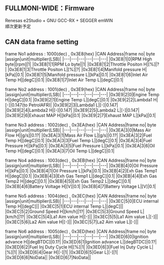 ## FULLMONI-WIDE：Firmware
Renesas e2Studio + GNU GCC-RX + SEGGER emWIN<br>
順次更新予定

## CAN data frame setting
frame No1 address : 1000(dec) , 0x3E8(hex)
|CAN Address|frame no| byte |assign|unit|multiplier(LSB)|
|---|---|---|---|---|---|
|0x3E8|1|0|RPM High byte|[rpm]|1|
|0x3E8|1|1|RPM Lo byte||1|
|0x3E8|1|2|Throttle Positon H|[%]|?|
|0x3E8|1|3|Throttle Positon L|[%]|?|
|0x3E8|1|4|Manifold pressure H|[kPa]|0.1|
|0x3E8|1|5|Manifold pressure L|[kPa]|0.1|
|0x3E8|1|6|Inlet Air Temp H|[degC]|0.1|
|0x3E8|1|7|Inlet Air Temp L|[degC]|0.1|

frame No2 address : 1001(dec) , 0x3E9(hex)
|CAN Address|frame no| byte |assign|unit|multiplier(LSB)|
|---|---|---|---|---|---|
|0x3E9|2|0|Engine Temp H|[degC]|0.1|
|0x3E9|2|1|Engine Temp L|[degC]|0.1|
|0x3E9|2|2|Lambda1 H|[-]|0.147(to PetrolAFR)|
|0x3E9|2|3|Lambda1 L|[-]|0.147|
|0x3E9|2|4|Lambda2 H|[-]|0.147|
|0x3E9|2|5|Lambda2 L|[-]|0.147|
|0x3E9|2|6|Exhaust MAP H|[kPa]|0.1|
|0x3E9|2|7|Exhaust MAP L|[kPa]|0.1|


frame No3 address : 1002(dec) , 0x3EA(hex)
|CAN Address|frame no| byte |assign|unit|multiplier(LSB)|
|---|---|---|---|---|---|
|0x3EA|3|0|Mass Air Flow H|[g/s]|0.1?|
|0x3EA|3|1|Mass Air Flow L|[g/s]|0.1?|
|0x3EA|3|2|Fuel Temp H|[degC]|0.1|
|0x3EA|3|3|Fuel Temp L|[degC]|0.1|
|0x3EA|3|4|Fuel Pressure H|[kPa]|0.1|
|0x3EA|3|5|Fuel Pressure L|[kPa]|0.1|
|0x3EA|3|6|Oil Temp H|[degC]|0.1|
|0x3EA|3|7|Oil Temp L|[degC]|0.1|

frame No4 address : 1003(dec) , 0x3EB(hex)
|CAN Address|frame no| byte |assign|unit|multiplier(LSB)|
|---|---|---|---|---|---|
|0x3EB|4|0|Oil Pressure H|[kPa]|0.1|
|0x3EB|4|1|Oil Pressure L|[kPa]|0.1|
|0x3EB|4|2|Exh Gas Temp1 H|[degC]|0.1|
|0x3EB|4|3|Exh Gas Temp1 L|[degC]|0.1|
|0x3EB|4|4|Exh Gas Temp2 H|[degC]|0.1|
|0x3EB|4|5|Exh Gas Temp2 L|[degC]|0.1|
|0x3EB|4|6|Battery Voltage H|[V]|0.1|
|0x3EB|4|7|Battery Voltage L|[V]|0.1|

frame No5 address : 1004(dec) , 0x3EC(hex)
|CAN Address|frame no| byte |assign|unit|multiplier(LSB)|
|---|---|---|---|---|---|
|0x3EC|5|0|ECU internal Temp H|[degC]||
|0x3EC|5|1|ECU internal Temp L|[degC]||
|0x3EC|5|2|Ground Speed H|[km/h]|1?|
|0x3EC|5|3|Ground Speed L|[km/h]|1?|
|0x3EC|5|4|La1 Aim value H|[-]||
|0x3EC|5|5|La1 Aim value L|[-]||
|0x3EC|5|6|La2 Aim value H|[-]||
|0x3EC|5|7|La2 Aim value L|[-]||

frame No6 address : 1005(dec) , 0x3ED(hex)
|CAN Address|frame no| byte |assign|unit|multiplier(LSB)|
|---|---|---|---|---|---|
|0x3ED|6|0|Ignition advance H|[degBTDC]|0.1?|
|0x3ED|6|1|Ignition advance L|[degBTDC]|0.1?|
|0x3ED|6|2|Fuel Inj Duty Cycle H|[%]|1|
|0x3ED|6|3|Fuel Inj Duty Cycle L|[%]|1|
|0x3ED|6|4|Gear H|[-]|1|
|0x3ED|6|5|Gear L|[-]|1|
|0x3ED|6|6|NoData||
|0x3ED|6|7|NoData||



